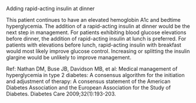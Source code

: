 Adding rapid-acting insulin at dinner

This patient continues to have an elevated hemoglobin A1c and bedtime hyperglycemia. The addition of a rapid-acting insulin at dinner would be the next step in management. For patients exhibiting blood glucose elevations before dinner, the addition of rapid-acting insulin at lunch is preferred. For patients with elevations before lunch, rapid-acting insulin with breakfast would most likely improve glucose control. Increasing or splitting the insulin glargine would be unlikely to improve management.

Ref:  Nathan DM, Buse JB, Davidson MB, et al: Medical management of hyperglycemia in type 2 diabetes: A consensus
algorithm for the initiation and adjustment of therapy: A consensus statement of the American Diabetes Association and
the European Association for the Study of Diabetes. Diabetes Care 2009;32(1):193-203.